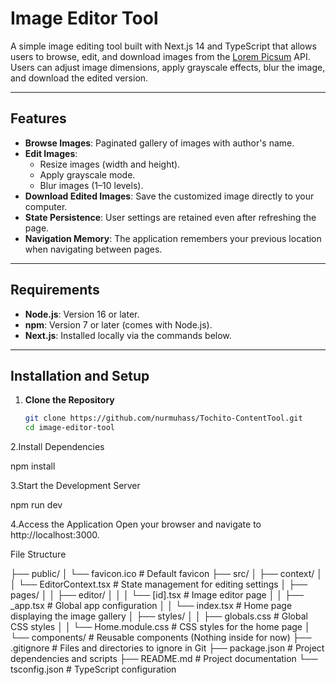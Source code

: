 # Image Editor Tool

A simple image editing tool built with Next.js 14 and TypeScript that allows users to browse, edit, and download images from the [Lorem Picsum](https://picsum.photos/) API. Users can adjust image dimensions, apply grayscale effects, blur the image, and download the edited version.

---

## Features

- **Browse Images**: Paginated gallery of images with author's name.
- **Edit Images**: 
  - Resize images (width and height).
  - Apply grayscale mode.
  - Blur images (1–10 levels).
- **Download Edited Images**: Save the customized image directly to your computer.
- **State Persistence**: User settings are retained even after refreshing the page.
- **Navigation Memory**: The application remembers your previous location when navigating between pages.

---

## Requirements

- **Node.js**: Version 16 or later.
- **npm**: Version 7 or later (comes with Node.js).
- **Next.js**: Installed locally via the commands below.

---

## Installation and Setup

1. **Clone the Repository**
   ```bash
   git clone https://github.com/nurmuhass/Tochito-ContentTool.git
   cd image-editor-tool

2.Install Dependencies

npm install

3.Start the Development Server

npm run dev

4.Access the Application Open your browser and navigate to http://localhost:3000.

File Structure

├── public/
│   └── favicon.ico     # Default favicon
├── src/
│   ├── context/
│   │   └── EditorContext.tsx  # State management for editing settings
│   ├── pages/
│   │   ├── editor/
│   │   │   └── [id].tsx        # Image editor page
│   │   ├── _app.tsx            # Global app configuration
│   │   └── index.tsx           # Home page displaying the image gallery
│   ├── styles/
│   │   ├── globals.css         # Global CSS styles
│   │   └── Home.module.css     # CSS styles for the home page
│   └── components/             # Reusable components (Nothing inside for now)
├── .gitignore                  # Files and directories to ignore in Git
├── package.json                # Project dependencies and scripts
├── README.md                   # Project documentation
└── tsconfig.json               # TypeScript configuration
